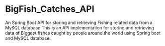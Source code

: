 # BigFish_Catches_API
An Spring Boot API for storing and retrieving Fishing related data from a MySQL database
This is an API implementation for storing and retrieving data of Biggest fishes caught by people around the world using Spring boot and MySQL database.
